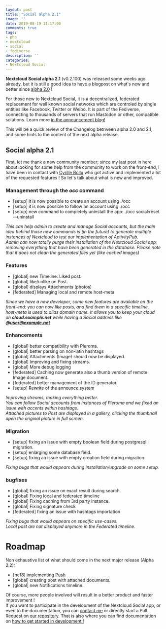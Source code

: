 ```yaml
---
layout: post
title: "Social alpha 2.1"
image: ''
date: 2019-08-19 11:17:00
comments: true
tags:
- php
- nextcloud
- social
- fediverse
description: ''
categories:
- Nextcloud Social
---
```



**Nextcloud Social alpha 2.1** (v0.2.100) was released some weeks ago already, but it is still a good idea to have a blogpost on what's new and better since [alpha 2.0](https://daita.github.io/social-alpha-2/) !

For those new to Nextcloud Social, it is a decentralized, federated replacement for well known social networks which are controled by single entities like Facebook, Twitter or Weibo. It is part of the Fediverse, connecting to thousands of servers that run Mastodon or other, compatible solutions. Learn more [in the announcement blog!](https://nextcloud.com/blog/nextcloud-introduces-social-features-joins-the-fediverse/)

This will be a quick review of the Changelog betrween alpha 2.0 and 2.1, and some hints to the content of the next alpha release.


## Social alpha 2.1

First, let me thank a new community member; since my last post in here about looking for some help from the community to work on the front-end, I have been in contact with [Cyrille Bollu](https://www.github.com/StCyr) who got active and implemented a lot of the requested features ! So let's talk about what is new and improved.



### Management through the _occ_ command

- [setup] it is now possible to create an account using ./occ
- [setup] it is now possible to follow an account using ./occ
- [setup] new command to completely uninstall the app: ./occ social:reset --uninstall 

_This can help admin to create and manage Social accounts, but the main idea behind those new commands is (in the future) to generate multiple instances of Nextcloud to test our implementation of ActivityPub._   
_Admin can now totally purge their installation of the Nextcloud Social app; removing everything that have been generated in the database. Please note that it does not clean the generated files yet (like cached images)_

### Features

- [global] new Timeline: Liked post.
- [global] like/unlike on Post.
- [global] displays Attachments (photos)
- [federated] Managing local and remote host-meta

_Since we have a new developer, some new features are available on the front-end: you can now like posts, and find them in a specific timeline._  
_host-meta is used to alias domain name. It allows you to keep your cloud on **cloud.example.net** while having a Social address like **@user@example.net**_



### Enhancements

- [global] better compatibility with Pleroma.
- [global] better parsing on non-latin hashtags
- [global] Attachments (Image) should now be displayed.
- [global] Improving and fixing streams.
- [global] More debug logging
- [federated] Caching now generate also a thumb version of remote Image document.
- [federated] better management of the ID generator.
- [setup] Rewrite of the announce system

_Improving streams, making everything better._   
_You can follow Social accounts from instances of Pleroma and we fixed an issue with accents within hashtags._    
_Attached pictures to Post are displayed in a gallery, clicking the thumbnail open the original picture in full screen._

### Migration

- [setup] fixing an issue with empty boolean field during postgresql migration.
- [setup] enlarging some database field.
- [setup] fixing an issue with empty creation field during migration.

_Fixing bugs that would appears during installation/upgrade on some setup._ 



### bugfixes

- [global] fixing an issue on exact result during search.
- [global] Fixing local and federated timeline
- [global] Fixing caching from 3rd party instance.
- [global] Fixing signature check
- [federated] fixing an issue with hashtags importation

_Fixing bugs that would appears on specific use-cases._   
_Local post are not displayed anymore in the Federated timeline._ 



# Roadmap

Non exhaustive list of what should come in the next major release (Alpha 2.2):

- [nc18] implementing [Push](https://www.github.com/nextcloud/push)
- [global] creating post with attached documents.
- [global] new Notifications timeline.


Of course, more people involved will result in a better product and faster improvement !  
If you want to participate in the development of the Nextcloud Social app, or even to the documentation, you can [contact me](mailto:maxence@artificial-owl.com) or directly start a Pull Request on [our repository](https://www.github.com/nextcloud/social). That is also where you can find documentation on [how to get started in development !](https://github.com/nextcloud/social#development-setup)


